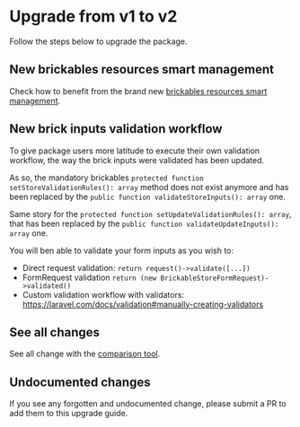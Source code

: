 # Upgrade from v1 to v2

Follow the steps below to upgrade the package.

## New brickables resources smart management

Check how to benefit from the brand new [brickables resources smart management](../../README.md#define-brickable-css-and-js-resources).

## New brick inputs validation workflow

To give package users more latitude to execute their own validation workflow, the way the brick inputs were validated has been updated.

As so, the mandatory brickables `protected function setStoreValidationRules(): array` method does not exist anymore and has been replaced by the `public function validateStoreInputs(): array` one.

Same story for the `protected function setUpdateValidationRules(): array`, that has been replaced by the `public function validateUpdateInputs(): array` one.

You will ben able to validate your form inputs as you wish to:
* Direct request validation: `return request()->validate([...])`
* FormRequest validation `return (new BrickableStoreFormRequest)->validated()`
* Custom validation workflow with validators: https://laravel.com/docs/validation#manually-creating-validators

## See all changes

See all change with the [comparison tool](https://github.com/Okipa/laravel-brickables/compare/1.1.0...2.0.0).

## Undocumented changes

If you see any forgotten and undocumented change, please submit a PR to add them to this upgrade guide.

